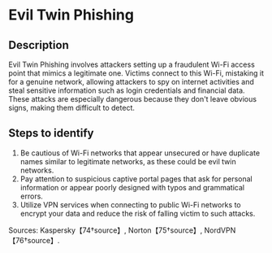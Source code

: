 
# Evil Twin Phishing

## Description

Evil Twin Phishing involves attackers setting up a fraudulent Wi-Fi access point that mimics a legitimate one. Victims connect to this Wi-Fi, mistaking it for a genuine network, allowing attackers to spy on internet activities and steal sensitive information such as login credentials and financial data. These attacks are especially dangerous because they don't leave obvious signs, making them difficult to detect.

## Steps to identify

1. Be cautious of Wi-Fi networks that appear unsecured or have duplicate names similar to legitimate networks, as these could be evil twin networks.
2. Pay attention to suspicious captive portal pages that ask for personal information or appear poorly designed with typos and grammatical errors.
3. Utilize VPN services when connecting to public Wi-Fi networks to encrypt your data and reduce the risk of falling victim to such attacks.

Sources: Kaspersky【74†source】, Norton【75†source】, NordVPN【76†source】.
